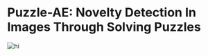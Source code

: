 # Puzzle-AE: Novelty Detection In Images Through Solving Puzzles

<img src="Images/Method.png" alt="hi" class="inline"/>

